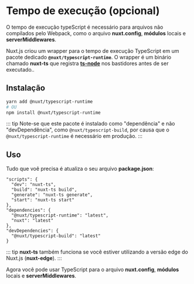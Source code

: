 
# Tempo de execução (opcional)

O tempo de execução typeScript é necessário para arquivos não compilados pelo Webpack, como o arquivo **nuxt.config**, **módulos** locais e **serverMiddlewares**.

Nuxt.js criou um wrapper para o tempo de execução TypeScript em um pacote dedicado **`@nuxt/typescript-runtime`**. O wrapper é um binário chamado **nuxt-ts** que registra [**ts-node**](https://github.com/TypeStrong/ts-node) nos bastidores antes de ser executado..

## Instalação

```sh
yarn add @nuxt/typescript-runtime
# OU
npm install @nuxt/typescript-runtime
```

::: tip
Note-se que este pacote é instalado como "dependência" e não "devDependência", como `@nuxt/typescript-build`, por causa que o `@nuxt/typescript-runtime` é necessário em produção.
:::

## Uso

Tudo que voê precisa é atualiza o seu arquivo **package.json**:

```json{2-5}
"scripts": {
  "dev": "nuxt-ts",
  "build": "nuxt-ts build",
  "generate": "nuxt-ts generate",
  "start": "nuxt-ts start"
},
"dependencies": {
  "@nuxt/typescript-runtime": "latest",
  "nuxt": "latest"
},
"devDependencies": {
  "@nuxt/typescript-build": "latest"
}
```

::: tip
**nuxt-ts** também funciona se você estiver utilizando a versão edge do Nuxt.js (**nuxt-edge**).
:::

Agora você pode usar TypeScript para o arquivo **nuxt.config**, **módulos** locais e **serverMiddlewares**.
